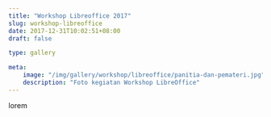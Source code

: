 ```yaml
---
title: "Workshop Libreoffice 2017"
slug: workshop-libreoffice
date: 2017-12-31T10:02:51+08:00
draft: false

type: gallery

meta:
    image: "/img/gallery/workshop/libreoffice/panitia-dan-pemateri.jpg"
    description: "Foto kegiatan Workshop LibreOffice"
---
```


<!-- Tambahkan Gallery Foto di sini 

Contoh kode:

![Workshop KBL](/img/gallery/workshop-kbl.jpg)

![Seminar KBL](http://stmikbumigora.ac.id/img/gallery/workshop-kbl.jpg)

Contoh yang lain bisa diliha di gallery yang sudah terbit

-->

lorem